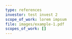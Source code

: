 ```yaml
---
type: references
investor: test invest 2
scope_of_work: lorem impsum
file: images/example-1.pdf
scopes_of_work: []
---
```

